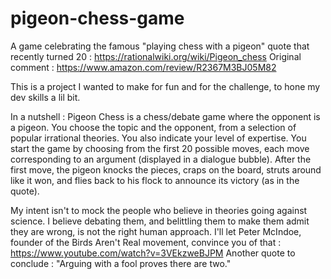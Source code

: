 # pigeon-chess-game
A game celebrating the famous "playing chess with a pigeon" quote that recently turned 20 :
https://rationalwiki.org/wiki/Pigeon_chess
Original comment :
https://www.amazon.com/review/R2367M3BJ05M82

This is a project I wanted to make for fun and for the challenge, to hone my dev skills a lil bit.

In a nutshell : Pigeon Chess is a chess/debate game where the opponent is a pigeon. You choose the topic and the opponent, from a selection of popular irrational theories.
You also indicate your level of expertise. You start the game by choosing from the first 20 possible moves, each move corresponding to an argument (displayed in a dialogue bubble).
After the first move, the pigeon knocks the pieces, craps on the board, struts around like it won, and flies back to his flock to announce its victory (as in the quote).

My intent isn't to mock the people who believe in theories going against science. I believe debating them, and belittling them to make them admit they are wrong, is not the right human approach.
I'll let Peter McIndoe, founder of the Birds Aren't Real movement, convince you of that : https://www.youtube.com/watch?v=3VEkzweBJPM
Another quote to conclude : "Arguing with a fool proves there are two."
